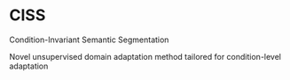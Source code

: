 # CISS

Condition-Invariant Semantic Segmentation

Novel unsupervised domain adaptation method tailored for condition-level adaptation
